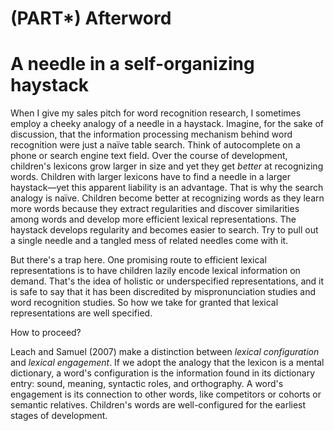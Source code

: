 
(PART\*) Afterword
===================

A needle in a self-organizing haystack
=======================================================================

When I give my sales pitch for word recognition research, I sometimes
employ a cheeky analogy of a needle in a haystack. Imagine, for the sake
of discussion, that the information processing mechanism behind word
recognition were just a naïve table search. Think of autocomplete on a
phone or search engine text field. Over the course of development,
children's lexicons grow larger in size and yet they get *better* at
recognizing words. Children with larger lexicons have to find a needle
in a larger haystack—yet this apparent liability is an advantage. That
is why the search analogy is naïve. Children become better at
recognizing words as they learn more words because they extract
regularities and discover similarities among words and develop more
efficient lexical representations. The haystack develops regularity and
becomes easier to search. Try to pull out a single needle and a tangled
mess of related needles come with it.

But there's a trap here. One promising route to efficient lexical representations is to have children lazily encode lexical information on demand. That's the idea of holistic or underspecified representations, and it is safe to say that it has been discredited by mispronunciation studies and word recognition studies. So how we take for granted that lexical representations are well specified. 

How to proceed?

Leach and Samuel (2007) make a distinction between *lexical configuration* and *lexical engagement*. If we adopt the analogy that the lexicon is a mental dictionary, a word's configuration is the information found in its dictionary entry: sound, meaning, syntactic roles, and orthography. A word's engagement is its connection to other words, like competitors or cohorts or semantic relatives. Children's words are well-configured for the earliest stages of development.
